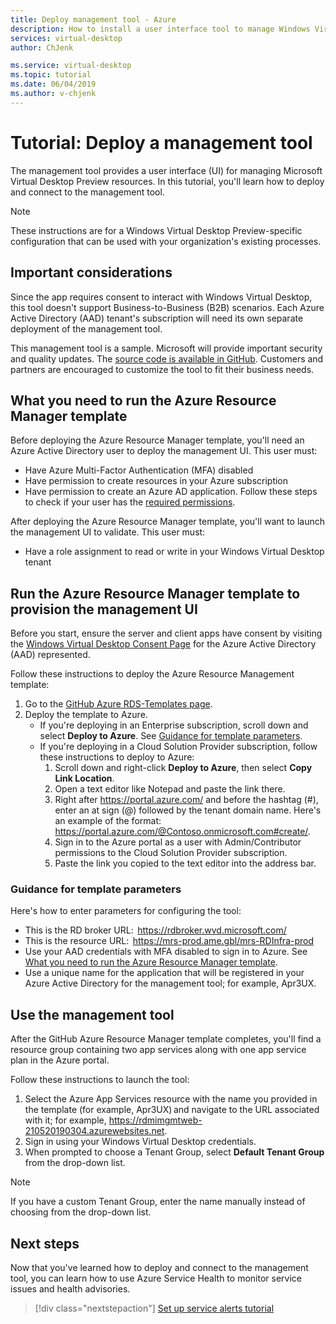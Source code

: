 ```yaml
---
title: Deploy management tool - Azure
description: How to install a user interface tool to manage Windows Virtual Desktop preview resources.
services: virtual-desktop
author: ChJenk

ms.service: virtual-desktop
ms.topic: tutorial
ms.date: 06/04/2019
ms.author: v-chjenk
---
```

# Tutorial: Deploy a management tool

The management tool provides a user interface (UI) for managing Microsoft Virtual Desktop Preview resources. In this tutorial, you'll learn how to deploy and connect to the management tool.

>[!NOTE]
>These instructions are for a Windows Virtual Desktop Preview-specific configuration that can be used with your organization's existing processes.

## Important considerations

Since the app requires consent to interact with Windows Virtual Desktop, this tool doesn't support Business-to-Business (B2B) scenarios. Each Azure Active Directory (AAD) tenant's subscription will need its own separate deployment of the management tool.

This management tool is a sample. Microsoft will provide important security and quality updates. The [source code is available in GitHub](https://github.com/Azure/RDS-Templates/tree/master/wvd-templates/wvd-management-ux/deploy). Customers and partners are encouraged to customize the tool to fit their business needs.

## What you need to run the Azure Resource Manager template

Before deploying the Azure Resource Manager template, you'll need an Azure Active Directory user to deploy the management UI. This user must:

- Have Azure Multi-Factor Authentication (MFA) disabled
- Have permission to create resources in your Azure subscription
- Have permission to create an Azure AD application. Follow these steps to check if your user has the [required permissions](https://docs.microsoft.com/azure/active-directory/develop/howto-create-service-principal-portal#required-permissions).

After deploying the Azure Resource Manager template, you'll want to launch the management UI to validate. This user must:
- Have a role assignment to read or write in your Windows Virtual Desktop tenant

## Run the Azure Resource Manager template to provision the management UI

Before you start, ensure the server and client apps have consent by visiting the [Windows Virtual Desktop Consent Page](https://rdweb.wvd.microsoft.com) for the Azure Active Directory (AAD) represented.

Follow these instructions to deploy the Azure Resource Management template:

1. Go to the [GitHub Azure RDS-Templates page](https://github.com/Azure/RDS-Templates/tree/master/wvd-templates/wvd-management-ux/deploy).
2. Deploy the template to Azure.
    - If you're deploying in an Enterprise subscription, scroll down and select **Deploy to Azure**. See [Guidance for template parameters](#guidance-for-template-parameters).
    - If you're deploying in a Cloud Solution Provider subscription, follow these instructions to deploy to Azure:
        1. Scroll down and right-click **Deploy to Azure**, then select **Copy Link Location**.
        2. Open a text editor like Notepad and paste the link there.
        3. Right after <https://portal.azure.com/> and before the hashtag (#), enter an at sign (@) followed by the tenant domain name. Here's an example of the format: <https://portal.azure.com/@Contoso.onmicrosoft.com#create/>.
        4. Sign in to the Azure portal as a user with Admin/Contributor permissions to the Cloud Solution Provider subscription.
        5. Paste the link you copied to the text editor into the address bar.

### Guidance for template parameters
Here's how to enter parameters for configuring the tool:

- This is the RD broker URL:  <https://rdbroker.wvd.microsoft.com/>
- This is the resource URL:  <https://mrs-prod.ame.gbl/mrs-RDInfra-prod>
- Use your AAD credentials with MFA disabled to sign in to Azure. See [What you need to run the Azure Resource Manager template](#what-you-need-to-run-the-azure-resource-manager-template).
- Use a unique name for the application that will be registered in your Azure Active Directory for the management tool; for example, Apr3UX.

## Use the management tool

After the GitHub Azure Resource Manager template completes, you'll find a resource group containing two app services along with one app service plan in the Azure portal.

Follow these instructions to launch the tool:

1. Select the Azure App Services resource with the name you provided in the template (for example, Apr3UX) and navigate to the URL associated with it; for example,  <https://rdmimgmtweb-210520190304.azurewebsites.net>.
2. Sign in using your Windows Virtual Desktop credentials.
3. When prompted to choose a Tenant Group, select **Default Tenant Group** from the drop-down list.

> [!NOTE]
> If you have a custom Tenant Group, enter the name manually instead of choosing from the drop-down list.

## Next steps

Now that you've learned how to deploy and connect to the management tool, you can learn how to use Azure Service Health to monitor service issues and health advisories.

> [!div class="nextstepaction"]
> [Set up service alerts tutorial](./set-up-service-alerts.md)
